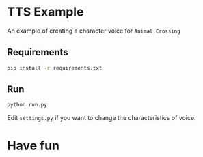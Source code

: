 # TTS Example

An example of creating a character voice for `Animal Crossing`

## Requirements
```bash
pip install -r requirements.txt
```

## Run
```bash
python run.py
```

Edit `settings.py` if you want to change the characteristics of voice.


# Have fun